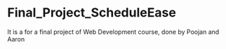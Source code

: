 # Final_Project_ScheduleEase
It is a for a final project of Web Development course, done by Poojan and Aaron
